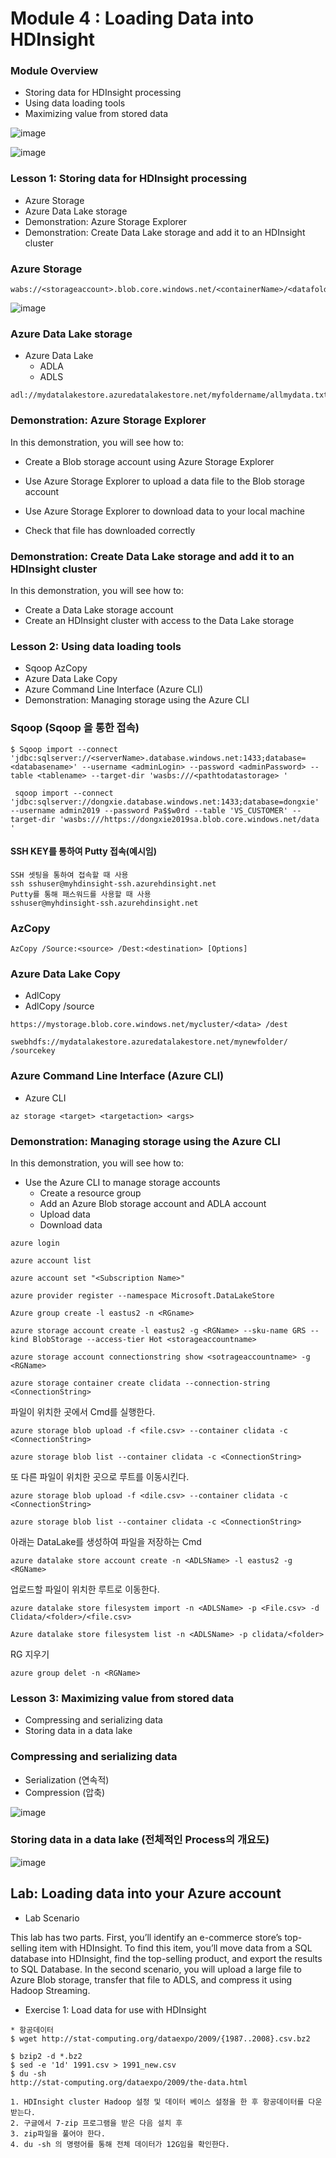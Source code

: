 # Module 4 : Loading Data into HDInsight

### Module Overview

- Storing data for HDInsight processing
- Using data loading tools
- Maximizing value from stored data

![image](https://user-images.githubusercontent.com/46669551/54888165-05e34f00-4ede-11e9-8942-daa87b07a8ea.png)

![image](https://user-images.githubusercontent.com/46669551/54888316-a128f400-4edf-11e9-96ea-7834c4d94e81.png)

### Lesson 1: Storing data for HDInsight processing

- Azure Storage
- Azure Data Lake storage
- Demonstration: Azure Storage Explorer
- Demonstration: Create Data Lake storage and add it to an HDInsight cluster

### Azure Storage

``` 
wabs://<storageaccount>.blob.core.windows.net/<containerName>/<datafolder>/<yourfiles>
```

![image](https://user-images.githubusercontent.com/46669551/54805164-72313900-4cb9-11e9-9e9b-c560d03652cc.png)

### Azure Data Lake storage

- Azure Data Lake
  - ADLA
  - ADLS

```
adl://mydatalakestore.azuredatalakestore.net/myfoldername/allmydata.txt
```

### Demonstration: Azure Storage Explorer
In this demonstration, you will see how to:

- Create a Blob storage account using Azure Storage Explorer

- Use Azure Storage Explorer to upload a data file to the Blob storage account

- Use Azure Storage Explorer to download data to your local machine

- Check that file has downloaded correctly

### Demonstration: Create Data Lake storage and add it to an HDInsight cluster
In this demonstration, you will see how to:

- Create a Data Lake storage account
- Create an HDInsight cluster with access to the Data Lake storage

### Lesson 2: Using data loading tools

- Sqoop AzCopy
- Azure Data Lake Copy
- Azure Command Line Interface (Azure CLI)
- Demonstration: Managing storage using the Azure CLI

### Sqoop (Sqoop 을 통한 접속)

```
$ Sqoop import --connect 'jdbc:sqlserver://<serverName>.database.windows.net:1433;database=<databasename>' --username <adminLogin> --password <adminPassword> --table <tablename> --target-dir 'wasbs:///<pathtodatastorage> ' 

 sqoop import --connect 'jdbc:sqlserver://dongxie.database.windows.net:1433;database=dongxie' --username admin2019 --password Pa$$w0rd --table 'VS_CUSTOMER' --target-dir 'wasbs:///https://dongxie2019sa.blob.core.windows.net/data '
```

#### SSH KEY를 통하여 Putty 접속(예시임)

```
SSH 셋팅을 통하여 접속할 때 사용
ssh sshuser@myhdinsight-ssh.azurehdinsight.net 
Putty를 통해 패스워드를 사용할 때 사용
sshuser@myhdinsight-ssh.azurehdinsight.net
```

### AzCopy

```
AzCopy /Source:<source> /Dest:<destination> [Options]
```

### Azure Data Lake Copy

- AdlCopy
- AdlCopy /source 

```
https://mystorage.blob.core.windows.net/mycluster/<data> /dest 
```

```
swebhdfs://mydatalakestore.azuredatalakestore.net/mynewfolder/ /sourcekey 
```

### Azure Command Line Interface (Azure CLI)
- Azure CLI

```
az storage <target> <targetaction> <args>
```

### Demonstration: Managing storage using the Azure CLI
In this demonstration, you will see how to:

- Use the Azure CLI to manage storage accounts
  - Create a resource group
  - Add an Azure Blob storage account and ADLA account
  - Upload data
  - Download data

```
azure login
```

```
azure account list
```

```
azure account set "<Subscription Name>"
```

```
azure provider register --namespace Microsoft.DataLakeStore
```

```
Azure group create -l eastus2 -n <RGname>
```

```
azure storage account create -l eastus2 -g <RGName> --sku-name GRS --kind BlobStorage --access-tier Hot <storageaccountname>
```

```
azure storage account connectionstring show <sotrageaccountname> -g <RGName>
```

```
azure storage container create clidata --connection-string <ConnectionString>
```

파일이 위치한 곳에서 Cmd를 실행한다.

```
azure storage blob upload -f <file.csv> --container clidata -c <ConnectionString>
```

```
azure storage blob list --container clidata -c <ConnectionString>
```

또 다른 파일이 위치한 곳으로 루트를 이동시킨다. 

```
azure storage blob upload -f <dile.csv> --container clidata -c <ConnectionString>
```

```
azure storage blob list --container clidata -c <ConnectionString>
```

아래는 DataLake를 생성하여 파일을 저장하는 Cmd

```
azure datalake store account create -n <ADLSName> -l eastus2 -g <RGName>
```

업로드할 파일이 위치한 루트로 이동한다.

```
azure datalake store filesystem import -n <ADLSName> -p <File.csv> -d Clidata/<folder>/<file.csv>
```

```
Azure datalake store filesystem list -n <ADLSName> -p clidata/<folder>
```

RG 지우기

```
azure group delet -n <RGName>
```



### Lesson 3: Maximizing value from stored data

- Compressing and serializing data
- Storing data in a data lake

### Compressing and serializing data

- Serialization (연속적)
- Compression (압축)

![image](https://user-images.githubusercontent.com/46669551/54805456-609c6100-4cba-11e9-95b2-e316767acfc8.png)

### Storing data in a data lake (전체적인 Process의 개요도)

![image](https://user-images.githubusercontent.com/46669551/54805480-790c7b80-4cba-11e9-88a9-2fb897909703.png)

## 	Lab: Loading data into your Azure account

- Lab Scenario

This lab has two parts. First, you’ll identify an e-commerce store’s top-selling
item with HDInsight. To find this item, you’ll move data from a SQL database
into HDInsight, find the top-selling product, and export the results to SQL
Database. In the second scenario, you will upload a large file to Azure Blob
storage, transfer that file to ADLS, and compress it using Hadoop Streaming.

- Exercise 1: Load data for use with HDInsight

```
* 항공데이터
$ wget http://stat-computing.org/dataexpo/2009/{1987..2008}.csv.bz2

$ bzip2 -d *.bz2
$ sed -e '1d' 1991.csv > 1991_new.csv
$ du -sh 
http://stat-computing.org/dataexpo/2009/the-data.html

1. HDInsight cluster Hadoop 설정 및 데이터 베이스 설정을 한 후 항공데이터를 다운받는다. 
2. 구글에서 7-zip 프로그램을 받은 다음 설치 후 
3. zip파일을 풀어야 한다. 
4. du -sh 의 명령어를 통해 전체 데이터가 12G임을 확인한다. 

```

